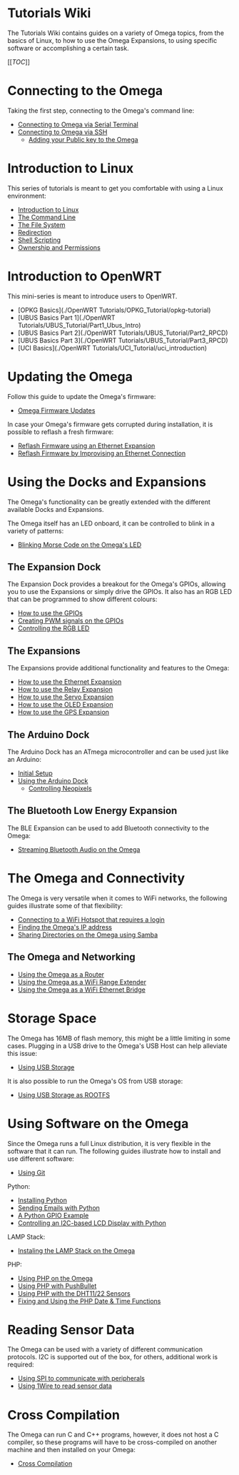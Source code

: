 # Tutorials Wiki

The Tutorials Wiki contains guides on a variety of Omega topics, from the basics of Linux, to how to use the Omega Expansions, to using specific software or accomplishing a certain task.

[[_TOC_]]



[//]: # (Connecting to the Omega)

# Connecting to the Omega

Taking the first step, connecting to the Omega's command line:
* [Connecting to Omega via Serial Terminal](./Connecting-to-Omega-via-Serial-Terminal)
* [Connecting to Omega via SSH](./Connecting-to-Omega-via-SSH)
  * [Adding your Public key to the Omega](./Adding-Public-Key-to-Omega)



[//]: # (Introduction to Linux)

# Introduction to Linux

This series of tutorials is meant to get you comfortable with using a Linux environment:

* [Introduction to Linux](./LinuxBasics/Linux_Intro_Part1)
* [The Command Line](./LinuxBasics/CLI_Part2)
* [The File System](./LinuxBasics/FileSystem_Part3)
* [Redirection](./LinuxBasics/Redirection_Part4)
* [Shell Scripting](./LinuxBasics/ShellScript_Part5)
* [Ownership and Permissions](./LinuxBasics/Permissions_Part6)

[//]: # (Introduction to OpenWRT)

# Introduction to OpenWRT

This mini-series is meant to introduce users to OpenWRT. 

* [OPKG Basics](./OpenWRT Tutorials/OPKG_Tutorial/opkg-tutorial)
* [UBUS Basics Part 1](./OpenWRT Tutorials/UBUS_Tutorial/Part1_Ubus_Intro)
* [UBUS Basics Part 2](./OpenWRT Tutorials/UBUS_Tutorial/Part2_RPCD)
* [UBUS Basics Part 3](./OpenWRT Tutorials/UBUS_Tutorial/Part3_RPCD)
* [UCI Basics](./OpenWRT Tutorials/UCI_Tutorial/uci_introduction)

[//]: # (Updating the Omega)

# Updating the Omega

Follow this guide to update the Omega's firmware:
* [Omega Firmware Updates](./Updating-the-Omega)

In case your Omega's firmware gets corrupted during installation, it is possible to reflash a fresh firmware:
* [Reflash Firmware using an Ethernet Expansion](./Reflash-The-Firmware-With-Ethernet-Expansion)
* [Reflash Firmware by Improvising an Ethernet Connection](./Reflash-the-Firmware-with-Improvised-Ethernet)




[//]: # (Using the Expansions and Docks)

# Using the Docks and Expansions

The Omega's functionality can be greatly extended with the different available Docks and Expansions.

The Omega itself has an LED onboard, it can be controlled to blink in a variety of patterns:
* [Blinking Morse Code on the Omega's LED](./Blinking-Morse-Code-on-LED)

## The Expansion Dock

The Expansion Dock provides a breakout for the Omega's GPIOs, allowing you to use the Expansions or simply drive the GPIOs. It also has an RGB LED that can be programmed to show different colours:

* [How to use the GPIOs](./Using-the-GPIOs)
* [Creating PWM signals on the GPIOs](./Using-PWM-on-Exp-Dock)
* [Controlling the RGB LED](./Controlling-RGB-LED)



## The Expansions

The Expansions provide additional functionality and features to the Omega:

* [How to use the Ethernet Expansion](./Expansions/Using-the-Ethernet-Expansion)
* [How to use the Relay Expansion](./Expansions/Using-the-Relay-Expansion)
* [How to use the Servo Expansion](./Expansions/Using-the-Servo-Expansion)
* [How to use the OLED Expansion](./Expansions/Using-the-OLED-Expansion)
* [How to use the GPS Expansion](./Expansions/Using-the-GPS-Expansion)



## The Arduino Dock

The Arduino Dock has an ATmega microcontroller and can be used just like an Arduino:

* [Initial Setup](./Arduino-Dock/Initial-Setup)
* [Using the Arduino Dock](./Arduino-Dock/Using-the-Arduino-Dock)
  * [Controlling Neopixels](./Arduino-Dock/Controlling-Neopixels)


## The Bluetooth Low Energy Expansion

The BLE Expansion can be used to add Bluetooth connectivity to the Omega:

* [Streaming Bluetooth Audio on the Omega](./Bluetooth-Streaming-Audio)




[//]: # (The Omega and Connectivity)

# The Omega and Connectivity

The Omega is very versatile when it comes to WiFi networks, the following guides illustrate some of that flexibility:

* [Connecting to a WiFi Hotspot that requires a login](./Connecting-Omega-to-Wifi-Hotspot-that-Requres-Login)
* [Finding the Omega's IP address](./Find-the-Omegas-IP-address)
* [Sharing Directories on the Omega using Samba](./Sharing-with-Samba)


## The Omega and Networking

* [Using the Omega as a Router](./Using-Omega-As-A-Router)
* [Using the Omega as a WiFi Range Extender](./Using-Omega-As-Wifi-Range-Extender)
* [Using the Omega as a WiFi Ethernet Bridge](./Using-Omega-As-Wifi-Ethernet-Bridge)



[//]: # (Storage Space)

# Storage Space

The Omega has 16MB of flash memory, this might be a little limiting in some cases. Plugging in a USB drive to the Omega's USB Host can help alleviate this issue:
* [Using USB Storage](./Using-USB-Storage)


It is also possible to run the Omega's OS from USB storage:
* [Using USB Storage as ROOTFS](./Using-USB-Storage-as-Rootfs)



[//]: # (Using Software)

# Using Software on the Omega

Since the Omega runs a full Linux distribution, it is very flexible in the software that it can run. The following guides illustrate how to install and use different software:

* [Using Git](./Using-Git)

Python:
* [Installing Python](./Installing-Python)
* [Sending Emails with Python](./Sending-Emails-With-Python)
* [A Python GPIO Example](./Python-GPIO-LED-Example)
* [Controlling an I2C-based LCD Display with Python](./Python-I2C-LCD-Display)

LAMP Stack:
* [Instaling the LAMP Stack on the Omega](./How-To-Install-LAMP-Stack-on-the-Omega)

PHP:
* [Using PHP on the Omega](./PHP-GPIO-Example)
* [Using PHP with PushBullet](./PHP-PushBullet-Example)
* [Using PHP with the DHT11/22 Sensors](./PHP-DHT11-DHT22-Sensor-Examples)
* [Fixing and Using the PHP Date & Time Functions](./PHP-Date-Time-Functions)



[//]: # (Reading Sensor Data)

# Reading Sensor Data

The Omega can be used with a variety of different communication protocols. I2C is supported out of the box, for others, additional work is required:

* [Using SPI to communicate with peripherals](./Using-SPI)
* [Using 1Wire to read sensor data](./Reading-1Wire-Sensor-Data)



[//]: # (Cross Compilation)

# Cross Compilation

The Omega can run C and C++ programs, however, it does not host a C compiler, so these programs will have to be cross-compiled on another machine and then installed on your Omega:
* [Cross Compilation](./Cross-Compile)












